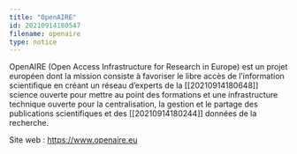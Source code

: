 ```yaml
---
title: "OpenAIRE"
id: 20210914180547
filename: openaire
type: notice
---
```


OpenAIRE (Open Access Infrastructure for Research in Europe) est un projet européen dont la mission consiste à favoriser le libre accès de l’information scientifique en créant un réseau d’experts de la [[20210914180648]] science ouverte pour mettre au point des formations et une infrastructure technique ouverte pour la centralisation, la gestion et le partage des publications scientifiques et des [[20210914180244]] données de la recherche.

Site web : <https://www.openaire.eu>

